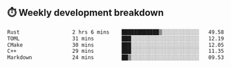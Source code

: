 ## ⏱️ Weekly development breakdown
<!--START_SECTION:waka-->

```txt
Rust                 2 hrs 6 mins    ████████████▒░░░░░░░░░░░░   49.58 %
TOML                 31 mins         ███░░░░░░░░░░░░░░░░░░░░░░   12.19 %
CMake                30 mins         ███░░░░░░░░░░░░░░░░░░░░░░   12.05 %
C++                  29 mins         ███░░░░░░░░░░░░░░░░░░░░░░   11.35 %
Markdown             24 mins         ██▒░░░░░░░░░░░░░░░░░░░░░░   09.53 %
```

<!--END_SECTION:waka-->
